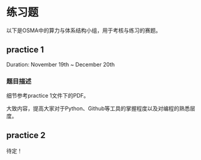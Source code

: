 # 练习题

以下是OSMA中的算力与体系结构小组，用于考核与练习的赛题。

## practice 1

Duration: November 19th ~ December 20th

### 题目描述

细节参考practice 1文件下的PDF。

大致内容，提高大家对于Python、Github等工具的掌握程度以及对编程的熟悉层度。

## practice 2

待定！